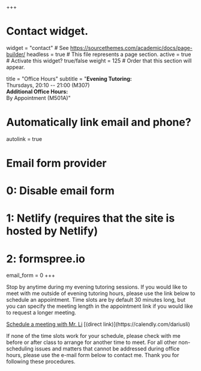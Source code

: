 +++
# Contact widget.
widget = "contact"  # See https://sourcethemes.com/academic/docs/page-builder/
headless = true  # This file represents a page section.
active = true  # Activate this widget? true/false
weight = 125  # Order that this section will appear.

title = "Office Hours"
subtitle = "<b>Evening Tutoring:</b> <br> Thursdays, 20:10 -- 21:00 (M307) <br> <b> Additional Office Hours: </b> <br> By Appointment (M501A)"

# Automatically link email and phone?
autolink = true

# Email form provider
#   0: Disable email form
#   1: Netlify (requires that the site is hosted by Netlify)
#   2: formspree.io
email_form = 0
+++

Stop by anytime during my evening tutoring sessions. If you would like to meet with me outside of evening tutoring hours, please use the link below to schedule an appointment. Time slots are by default 30 minutes long, but you can specify the meeting length in the appointment link if you would like to request a longer meeting.

<!-- Calendly link widget begin -->
<link href="https://assets.calendly.com/assets/external/widget.css" rel="stylesheet">
<script src="https://assets.calendly.com/assets/external/widget.js" type="text/javascript"></script>
<a href="" onclick="Calendly.initPopupWidget({url: 'https://calendly.com/dariusli/mtg?hide_event_type_details=1'});return false;">Schedule a meeting with Mr. Li</a>
<!-- Calendly link widget end -->
[(direct link)](https://calendly.com/dariusli)

If none of the time slots work for your schedule, please check with me before or after class to arrange for another time to meet. For all other non-scheduling issues and matters that cannot be addressed during office hours, please use the e-mail form below to contact me. Thank you for following these procedures.

<!--<form action="https://getform.io/f/0945400b-0792-4795-b3de-f58fb84bb4ea" method="POST" enctype="multipart/form-data">

    Last Name 姓 <input type="text" name="last name"><br>
    First Name 名 <input type="text" name="first name"><br>
    E-mail <input type="email" name="email"><br>
    Upload File <input type="file" name="file"><br>
    <button type="submit">Send</button>

</form>-->



